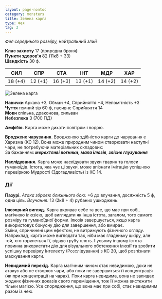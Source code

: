 ```yaml
---
layout: page-nontoc
category: monsters
title: Зелена карга
type: Фея
tag: 3
---
```


_Фея середнього розміру, нейтральний злий_

**Клас захисту** 17 (природна броня)    
**Пункти здоров'я** 82 (11к8 + 33)    
**Швидкість** 30 ф.

| СИЛ     | СПР     | СТА     | ІНТ     | МДР     | ХАР     |
| ------- | ------- | ------- | ------- | ------- | ------- |
| 18 (+4) | 12 (+1) | 16 (+3) | 13 (+1) | 14 (+2) | 14 (+2) |

![Зелена карга](https://www.dndbeyond.com/avatars/thumbnails/30788/618/1000/1000/638062177566175594.png)

**Навички** Аркана +3, Обман +4, Сприйняття +4, Непомітність +3    
**Чуття** темний зір 60 ф, пасивне Сприйняття 14    
**Мови** спільна, драконова, сильван    
**Небезпека** 3 (700 ПД)

**Амфібія.** Карга може дихати повітрям і водою.    

**Вроджене чарування.** Вродженою здібністю карги до чарування є Харизма (КС 12). Вона може природним чином створювати наступні чари, не потребуючи матеріальних складових:    
За бажанням: **_мерехтливі вогники_**, **_мала ілюзія_**, **_злісне глузування_**    

**Наслідування.** Карга може наслідувати звуки тварин та голоси гуманоїдів. Істота, яка чує ці звуки, може впізнати імітацію успішною перевіркою Мудрості (Здогадливість) із КС 14.

### Дії
**Пазурі.** _Атака зброєю ближнього бою:_ +6 до влучання, досяжність 5 ф, одна ціль. _Влучання:_ 13 (2к8 + 4) рубаних ушкоджень.    

**Ілюзорний вигляд.** Карга вкриває себе та все, що має при собі, магічною ілюзією, щоб виглядати як інша істота, загалом, того самого розміру та гуманоїдної форми. Ілюзія завершується, якщо карга використовує бонусну дію для завершення, або вмирає.    
Зміни, спричинені цим ефектом, не витримують фізичного огляду. Наприклад, карга може виглядати так, ніби має гладеньку шкіру, але той, хто торкнеться її, відчує грубу плоть. І усьому іншому істота повинна використати дію для візуального обстеження ілюзії та зробити успішну перевірку Інтелекту (Розслідування) з КС 20, щоб розпізнати маскування карги.    

**Невидимий перехід.** Карга магічним чином стає невидимою, доки не атакує або не створює чари, або поки не завершиться її концентрація (як при концентрації на чарах). Поки карга невидима, вона не залишає жодних фізичних доказів свого переміщення, тож її можна вистежити тільки магією. Усе спорядження, що вона має при собі, стає невидимим разом із нею.
